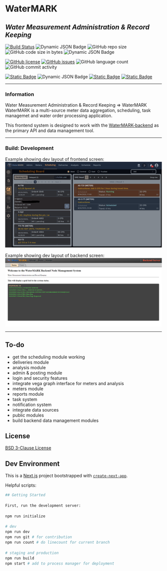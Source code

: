 # WaterMARK

## _Water Measurement Administration & Record Keeping_

[![Build Status](https://img.shields.io/static/v1?label=build&message=development&color=red)](https://img.shields.io)
![Dynamic JSON Badge](https://img.shields.io/badge/dynamic/json?url=https%3A%2F%2Fraw.githubusercontent.com%2Fmikelambson%2FWaterMARK%2Fmaster%2Fpackage.json&query=%24.version&label=version)
![GitHub repo size](https://img.shields.io/github/repo-size/mikelambson/WaterMARK)
![GitHub code size in bytes](https://img.shields.io/github/languages/code-size/mikelambson/WaterMARK)
![Dynamic JSON Badge](https://img.shields.io/badge/dynamic/json?url=https%3A%2F%2Fraw.githubusercontent.com%2Fmikelambson%2FWaterMARK%2Fmaster%2Fpackage.json&query=%24.linecount&label=total%20lines&color=333222)

[![GitHub license](https://img.shields.io/github/license/mikelambson/WaterMARK?color=darkgreen)](https://github.com/mikelambson/WaterMARK/blob/main/LICENSE)
[![GitHub issues](https://img.shields.io/github/issues/mikelambson/WaterMARK)](https://github.com/mikelambson/WaterMARK/issues)
![GitHub language count](https://img.shields.io/github/languages/count/mikelambson/WaterMARK)
![GitHub commit activity](https://img.shields.io/github/commit-activity/t/mikelambson/WaterMARK)

[![Static Badge](https://img.shields.io/badge/node->20.10.0-44bf16)](https://ui.shadcn.com/)
![Dynamic JSON Badge](https://img.shields.io/badge/dynamic/json?url=https%3A%2F%2Fraw.githubusercontent.com%2Fmikelambson%2FWaterMARK%2Fmaster%2Fpackage.json&query=%24.dependencies.next&label=nextjs&color=111111)
[![Static Badge](https://img.shields.io/badge/state_management-Zustand-%23422136)](https://www.npmjs.com/package/zustand)
[![Static Badge](https://img.shields.io/badge/components-Shadcn%2FUI-111111)](https://ui.shadcn.com/)

___

### Information

Water Measurement Administration & Record Keeping => WaterMARK  
WaterMARK is a multi-source meter data aggregation, scheduling, task managemet and water order processing application.

This frontend system is designed to work with the [WaterMARK-backend](https://github.com/mikelambson/watermark-backend) as the primary API and data management tool.

___

### Build: Development

Example showing dev layout of frontend screen:
![Frontend Image](frontend.png)

Example showing dev layout of backend screen:
![Backend Image](backend.png)

___

## To-do

- get the scheduling module working
- deliveries module
- analysis module
- admin & posting module
- login and security features
- integrate vega graph interface for meters and analysis
- meters module
- reports module
- task system
- notification system
- integrate data sources
- public modules
- build backend data management modules

## License

[BSD 3-Clause License](./LICENSE)

## Dev Environment

This is a [Next.js](https://nextjs.org/) project bootstrapped with [`create-next-app`](https://github.com/vercel/next.js/tree/canary/packages/create-next-app).

Helpful scripts:

```sh
## Getting Started

First, run the development server:

npm run initialize

# dev
npm run dev
npm run git # for contribution
npm run count # do linecount for current branch

# staging and production
npm run build
npm start # add to process manager for deployment

```
